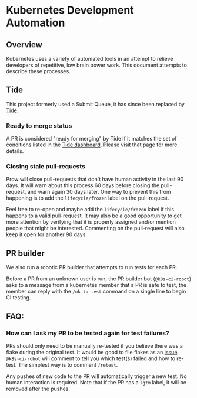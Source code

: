 # Kubernetes Development Automation

## Overview

Kubernetes uses a variety of automated tools in an attempt to relieve developers
of repetitive, low brain power work. This document attempts to describe these
processes.

## Tide

This project formerly used a Submit Queue, it has since been replaced by
[Tide](https://sigs.k8s.io/prow/cmd/tide).

### Ready to merge status

A PR is considered "ready for merging" by Tide if it matches the set
of conditions listed in the [Tide dashboard](https://prow.k8s.io/tide).
Please visit that page for more details.

### Closing stale pull-requests

Prow will close pull-requests that don't have human activity in the
last 90 days. It will warn about this process 60 days before closing the
pull-request, and warn again 30 days later. One way to prevent this from
happening is to add the `lifecycle/frozen` label on the pull-request.

Feel free to re-open and maybe add the `lifecycle/frozen` label if this happens to a
valid pull-request. It may also be a good opportunity to get more attention by
verifying that it is properly assigned and/or mention people that might be
interested. Commenting on the pull-request will also keep it open for another 90
days.

## PR builder

We also run a robotic PR builder that attempts to run tests for each PR.

Before a PR from an unknown user is run, the PR builder bot (`@k8s-ci-robot`) asks to
a message from a kubernetes member that a PR is safe to test, the member can
reply with the `/ok-to-test` command on a single line to begin CI testing.

## FAQ:

### How can I ask my PR to be tested again for test failures?

PRs should only need to be manually re-tested if you believe there was a flake
during the original test. It would be good to file flakes as an
[issue](https://github.com/kubernetes/kubernetes/issues?q=is%3Aopen+is%3Aissue+label%3Akind%2Fflake). 
`@k8s-ci-robot` will comment to tell you which test(s) failed and how to re-test. 
The simplest way is to comment `/retest`.

Any pushes of new code to the PR will automatically trigger a new test. No human
interaction is required. Note that if the PR has a `lgtm` label, it will be removed after the pushes.
